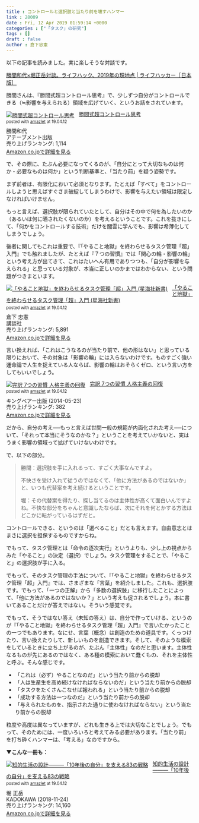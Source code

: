 ```yaml
---
title : コントロールと選択肢と当たり前を壊すハンマー
link : 28009
date : Fri, 12 Apr 2019 01:59:14 +0000
categories : ["「タスク」の研究"]
tags : []
draft : false
author : 倉下忠憲
---
```


以下の記事を読みました。実に楽しそうな対談です。

<a href="https://www.lifehacker.jp/2019/04/talk-about-lifehacks-in-this-period.html">勝間和代×堀正岳対談。ライフハック、2019年の現地点 | ライフハッカー［日本版］</a>

勝間さんは、『勝間式超コントロール思考』で、少しずつ自分がコントロールできる（≒影響を与えられる）領域を広げていく、というお話をされています。

<div class="amazlet-box" style="margin-bottom:0px;"><div class="amazlet-image" style="float:left;margin:0px 12px 1px 0px;"><a href="http://www.amazon.co.jp/exec/obidos/ASIN/4866430435/rashita1000-22/ref=nosim/" name="amazletlink" target="_blank"><img src="https://images-fe.ssl-images-amazon.com/images/I/51vCWMzjE5L._SL160_.jpg" alt="勝間式超コントロール思考" style="border: none;" /></a></div><div class="amazlet-info" style="line-height:120%; margin-bottom: 10px"><div class="amazlet-name" style="margin-bottom:10px;line-height:120%"><a href="http://www.amazon.co.jp/exec/obidos/ASIN/4866430435/rashita1000-22/ref=nosim/" name="amazletlink" target="_blank">勝間式超コントロール思考</a><div class="amazlet-powered-date" style="font-size:80%;margin-top:5px;line-height:120%">posted with <a href="http://www.amazlet.com/" title="amazlet" target="_blank">amazlet</a> at 19.04.12</div></div><div class="amazlet-detail">勝間和代 <br />アチーブメント出版 <br />売り上げランキング: 1,114<br /></div><div class="amazlet-sub-info" style="float: left;"><div class="amazlet-link" style="margin-top: 5px"><a href="http://www.amazon.co.jp/exec/obidos/ASIN/4866430435/rashita1000-22/ref=nosim/" name="amazletlink" target="_blank">Amazon.co.jpで詳細を見る</a></div></div></div><div class="amazlet-footer" style="clear: left"></div></div>

で、その際に、たぶん必要になってくるのが、「自分にとって大切なものは何か・必要なものは何か」という判断基準と、「当たり前」を疑う姿勢です。

まず前者は、有限化において必須となります。たとえば「すべて」をコントロールしようと思えばすぐさま破綻してしまうわけで、影響を与えたい領域は限定しなければいけません。

もっと言えば、選択肢が限られていたとして、自分はその中で何を為したいのか（あるいは何に晒されたくないのか）を考えるということです。これを抜きにして、「何かをコントロールする技術」だけを闇雲に学んでも、影響は希薄化してしまうでしょう。

後者に関してもこれは重要で、『「やること地獄」を終わらせるタスク管理「超」入門』でも触れましたが、たとえば『７つの習慣』では「関心の輪・影響の輪」という考え方が出てきて、これはたいへん有用でありつつも、「自分が影響を与えられる」と思っている対象が、本当に正しいのかまではわからない、という問題がつきまといます。

<div class="amazlet-box" style="margin-bottom:0px;"><div class="amazlet-image" style="float:left;margin:0px 12px 1px 0px;"><a href="http://www.amazon.co.jp/exec/obidos/ASIN/4065151562/rashita1000-22/ref=nosim/" name="amazletlink" target="_blank"><img src="https://images-fe.ssl-images-amazon.com/images/I/31yz41bTULL._SL160_.jpg" alt="「やること地獄」を終わらせるタスク管理「超」入門 (星海社新書)" style="border: none;" /></a></div><div class="amazlet-info" style="line-height:120%; margin-bottom: 10px"><div class="amazlet-name" style="margin-bottom:10px;line-height:120%"><a href="http://www.amazon.co.jp/exec/obidos/ASIN/4065151562/rashita1000-22/ref=nosim/" name="amazletlink" target="_blank">「やること地獄」を終わらせるタスク管理「超」入門 (星海社新書)</a><div class="amazlet-powered-date" style="font-size:80%;margin-top:5px;line-height:120%">posted with <a href="http://www.amazlet.com/" title="amazlet" target="_blank">amazlet</a> at 19.04.12</div></div><div class="amazlet-detail">倉下 忠憲 <br />講談社 <br />売り上げランキング: 5,891<br /></div><div class="amazlet-sub-info" style="float: left;"><div class="amazlet-link" style="margin-top: 5px"><a href="http://www.amazon.co.jp/exec/obidos/ASIN/4065151562/rashita1000-22/ref=nosim/" name="amazletlink" target="_blank">Amazon.co.jpで詳細を見る</a></div></div></div><div class="amazlet-footer" style="clear: left"></div></div>

言い換えれば、「これはこうなるのが当たり前で、他の形はない」と思っている限りにおいて、その対象は「影響の輪」には入らないわけです。ものすごく強い運命論で人生を捉えている人ならば、影響の輪はおそらくゼロ、という言い方をしてもいいでしょう。

<div class="amazlet-box" style="margin-bottom:0px;"><div class="amazlet-image" style="float:left;margin:0px 12px 1px 0px;"><a href="http://www.amazon.co.jp/exec/obidos/ASIN/B00KFB5DJC/rashita1000-22/ref=nosim/" name="amazletlink" target="_blank"><img src="https://images-fe.ssl-images-amazon.com/images/I/51KFFPUtAeL._SL160_.jpg" alt="完訳 7つの習慣 人格主義の回復" style="border: none;" /></a></div><div class="amazlet-info" style="line-height:120%; margin-bottom: 10px"><div class="amazlet-name" style="margin-bottom:10px;line-height:120%"><a href="http://www.amazon.co.jp/exec/obidos/ASIN/B00KFB5DJC/rashita1000-22/ref=nosim/" name="amazletlink" target="_blank">完訳 7つの習慣 人格主義の回復</a><div class="amazlet-powered-date" style="font-size:80%;margin-top:5px;line-height:120%">posted with <a href="http://www.amazlet.com/" title="amazlet" target="_blank">amazlet</a> at 19.04.12</div></div><div class="amazlet-detail">キングベアー出版 (2014-05-23)<br />売り上げランキング: 382<br /></div><div class="amazlet-sub-info" style="float: left;"><div class="amazlet-link" style="margin-top: 5px"><a href="http://www.amazon.co.jp/exec/obidos/ASIN/B00KFB5DJC/rashita1000-22/ref=nosim/" name="amazletlink" target="_blank">Amazon.co.jpで詳細を見る</a></div></div></div><div class="amazlet-footer" style="clear: left"></div></div>

だから、自分の考え──もっと言えば世間一般の規範が内面化された考え──について、「それって本当にそうなのかな？」ということを考えていかないと、実はうまく影響の領域って拡げていけないわけです。

で、以下の部分。

<blockquote>勝間：選択肢を手に入れるって、すごく大事なんですよ。

不快さを受け入れて従うのではなくて、｢他に方法があるのではないか｣と、いつも代替案を考え続けるということです。

堀：その代替案を得たり、探し当てるのは主体性が高くて面白いんですよね。不快な部分をちゃんと意識したならば、次にそれを何とかする方法はどこかに転がっているはずだと。</blockquote>
コントロールできる、というのは「選べること」だとも言えます。自由意志とはまさに選択を担保するものですからね。

でもって、タスク管理とは「命令の逐次実行」というよりも、少し上の視点からみた「やること」の決定（選択）でしょう。タスク管理をすることで、「やること」の選択肢が手に入る。

でもって、そのタスク管理の手法について、『「やること地獄」を終わらせるタスク管理「超」入門』では、さまざまな「言葉」を紹介しました。これも、選択肢です。でもって、「一つの正解」から「多数の選択肢」に移行したことによって、「他に方法があるのではないか？」という考えも促されるでしょう。本に書いてあることだけが答えではない。そういう感覚です。

でもって、そうではない答え（未知の答え）は、自分で作っていける、というのが『「やること地獄」を終わらせるタスク管理「超」入門』で言いたかったことの一つでもあります。なにせ、言葉（概念）は創造のための道具です。くっつけたり、言い換えたりして、新しいものを創造できます。そして、そのような模索をしているときに立ち上がるのが、たぶん「主体性」なのだと思います。主体性なるものが先にあるのではなく、ある種の模索において蠢くもの、それを主体性と呼ぶ。そんな感じです。
<ul>
 	<li>「これは（必ず）やることなのだ」という当たり前からの脱却</li>
 	<li>「人は生産生を高め続けなければならないのだ」という当たり前からの脱却</li>
 	<li>「タスクをたくさんこなせば報われる」という当たり前からの脱却</li>
 	<li>「成功する方法は一つなのだ」という当たり前からの脱却</li>
 	<li>「与えられたものを、指示された通りに使わなければならない」という当たり前からの脱却</li>
</ul>
粒度や高度は異なっていますが、どれも生きる上では大切なことでしょう。でもって、そのためには、一度いろいろと考えてみる必要があります。「当たり前」を打ち砕くハンマーは、「考える」なのですから。

<strong>▼こんな一冊も：</strong>

<div class="amazlet-box" style="margin-bottom:0px;"><div class="amazlet-image" style="float:left;margin:0px 12px 1px 0px;"><a href="http://www.amazon.co.jp/exec/obidos/ASIN/4046023449/rashita1000-22/ref=nosim/" name="amazletlink" target="_blank"><img src="https://images-fe.ssl-images-amazon.com/images/I/41CyIXf2nKL._SL160_.jpg" alt="知的生活の設計―――「10年後の自分」を支える83の戦略" style="border: none;" /></a></div><div class="amazlet-info" style="line-height:120%; margin-bottom: 10px"><div class="amazlet-name" style="margin-bottom:10px;line-height:120%"><a href="http://www.amazon.co.jp/exec/obidos/ASIN/4046023449/rashita1000-22/ref=nosim/" name="amazletlink" target="_blank">知的生活の設計―――「10年後の自分」を支える83の戦略</a><div class="amazlet-powered-date" style="font-size:80%;margin-top:5px;line-height:120%">posted with <a href="http://www.amazlet.com/" title="amazlet" target="_blank">amazlet</a> at 19.04.12</div></div><div class="amazlet-detail">堀 正岳 <br />KADOKAWA (2018-11-24)<br />売り上げランキング: 14,160<br /></div><div class="amazlet-sub-info" style="float: left;"><div class="amazlet-link" style="margin-top: 5px"><a href="http://www.amazon.co.jp/exec/obidos/ASIN/4046023449/rashita1000-22/ref=nosim/" name="amazletlink" target="_blank">Amazon.co.jpで詳細を見る</a></div></div></div><div class="amazlet-footer" style="clear: left"></div></div>
